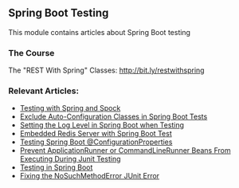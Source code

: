 ## Spring Boot Testing

This module contains articles about Spring Boot testing

### The Course

The "REST With Spring" Classes: http://bit.ly/restwithspring

### Relevant Articles:

- [Testing with Spring and Spock](https://www.baeldung.com/spring-spock-testing)
- [Exclude Auto-Configuration Classes in Spring Boot Tests](https://www.baeldung.com/spring-boot-exclude-auto-configuration-test)
- [Setting the Log Level in Spring Boot when Testing](https://www.baeldung.com/spring-boot-testing-log-level)
- [Embedded Redis Server with Spring Boot Test](https://www.baeldung.com/spring-embedded-redis)
- [Testing Spring Boot @ConfigurationProperties](https://www.baeldung.com/spring-boot-testing-configurationproperties)
- [Prevent ApplicationRunner or CommandLineRunner Beans From Executing During Junit Testing](https://www.baeldung.com/spring-junit-prevent-runner-beans-testing-execution)
- [Testing in Spring Boot](https://www.baeldung.com/spring-boot-testing)
- [Fixing the NoSuchMethodError JUnit Error](https://www.baeldung.com/junit-nosuchmethoderror)
